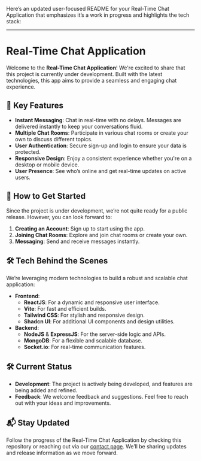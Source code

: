 Here’s an updated user-focused README for your Real-Time Chat Application that emphasizes it’s a work in progress and highlights the tech stack:

---

# Real-Time Chat Application

Welcome to the **Real-Time Chat Application**! We're excited to share that this project is currently under development. Built with the latest technologies, this app aims to provide a seamless and engaging chat experience. 

## 🎉 Key Features

- **Instant Messaging**: Chat in real-time with no delays. Messages are delivered instantly to keep your conversations fluid.
- **Multiple Chat Rooms**: Participate in various chat rooms or create your own to discuss different topics.
- **User Authentication**: Secure sign-up and login to ensure your data is protected.
- **Responsive Design**: Enjoy a consistent experience whether you're on a desktop or mobile device.
- **User Presence**: See who’s online and get real-time updates on active users.

## 🚀 How to Get Started

Since the project is under development, we’re not quite ready for a public release. However, you can look forward to:

1. **Creating an Account**: Sign up to start using the app.
2. **Joining Chat Rooms**: Explore and join chat rooms or create your own.
3. **Messaging**: Send and receive messages instantly.



## 🛠️ Tech Behind the Scenes

We’re leveraging modern technologies to build a robust and scalable chat application:

- **Frontend**:
  - **ReactJS**: For a dynamic and responsive user interface.
  - **Vite**: For fast and efficient builds.
  - **Tailwind CSS**: For stylish and responsive design.
  - **Shadcn UI**: For additional UI components and design utilities.
- **Backend**:
  - **NodeJS** & **ExpressJS**: For the server-side logic and APIs.
  - **MongoDB**: For a flexible and scalable database.
  - **Socket.io**: For real-time communication features.

## 🛠️ Current Status

- **Development**: The project is actively being developed, and features are being added and refined.
- **Feedback**: We welcome feedback and suggestions. Feel free to reach out with your ideas and improvements.

## 📬 Stay Updated

Follow the progress of the Real-Time Chat Application by checking this repository or reaching out via our [contact page](#). We’ll be sharing updates and release information as we move forward.
